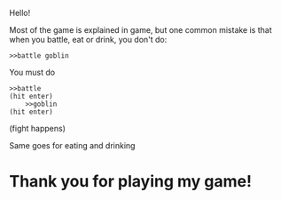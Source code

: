 Hello!

Most of the game is explained in game, but one common mistake is that when you battle, eat or drink, you don't do:

    >>battle goblin
 
You must do

    >>battle 
    (hit enter)
        >>goblin
    (hit enter)
(fight happens)

Same goes for eating and drinking

Thank you for playing my game!
===
